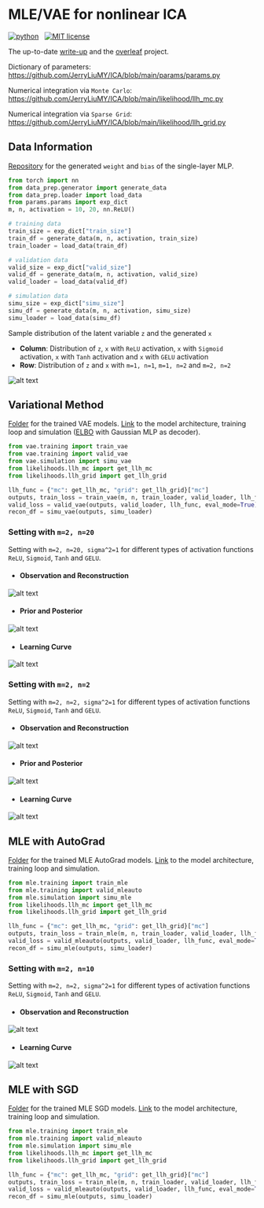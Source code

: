 # MLE/VAE for nonlinear ICA
<p>
    <a href="https://www.python.org/">
        <img src="https://img.shields.io/badge/python-v3-brightgreen.svg"
            alt="python"></a> &nbsp;
    <a href="https://opensource.org/licenses/MIT">
        <img src="https://img.shields.io/badge/license-MIT-brightgreen.svg"
            alt="MIT license"></a> &nbsp;
</p>

The up-to-date <a href="./__resources__/ICA/main.pdf" target="_blank">write-up</a> and the <a href="https://www.overleaf.com/project/62e45e862465cfc8d3bc6aed" target="_blank">overleaf</a> project.

Dictionary of parameters: https://github.com/JerryLiuMY/ICA/blob/main/params/params.py

Numerical integration via `Monte Carlo`: https://github.com/JerryLiuMY/ICA/blob/main/likelihood/llh_mc.py

Numerical integration via `Sparse Grid`: https://github.com/JerryLiuMY/ICA/blob/main/likelihood/llh_grid.py

## Data Information
<a href="https://drive.google.com/drive/folders/1OnsuFWZwtcZhROKImRHxXBBkdrAlD5Ti?usp=sharing" target="_blank">Repository</a> for the generated `weight` and `bias` of the single-layer MLP.


```python
from torch import nn
from data_prep.generator import generate_data
from data_prep.loader import load_data
from params.params import exp_dict
m, n, activation = 10, 20, nn.ReLU()

# training data
train_size = exp_dict["train_size"]
train_df = generate_data(m, n, activation, train_size)
train_loader = load_data(train_df)

# validation data
valid_size = exp_dict["valid_size"]
valid_df = generate_data(m, n, activation, valid_size)
valid_loader = load_data(valid_df)

# simulation data
simu_size = exp_dict["simu_size"]
simu_df = generate_data(m, n, activation, simu_size)
simu_loader = load_data(simu_df)
```

Sample distribution of the latent variable `z` and the generated `x`
- **Column**: Distribution of `z`, `x` with `ReLU` activation, `x` with `Sigmoid` activation, `x` with `Tanh` activation and `x` with `GELU` activation
- **Row**: Distribution of `z` and `x` with `m=1, n=1`, `m=1, n=2` and `m=2, n=2`

![alt text](./__resources__/data_dist.jpg?raw=true "Title")

## Variational Method
<a href="https://drive.google.com/drive/folders/1OpN3lfy2Eew5eH-7AY1A6-2v6GMcxcq1?usp=sharing" target="_blank">Folder</a> for the trained VAE models. <a href="./vae">Link</a> to the model architecture, training loop and simulation (<a href="https://github.com/JerryLiuMY/ICA/blob/8adb6fcbe68ba727bb4856913fe99bbad84640f7/vae/vae.py#L92">ELBO</a> with Gaussian MLP as decoder).

```python
from vae.training import train_vae
from vae.training import valid_vae
from vae.simulation import simu_vae
from likelihoods.llh_mc import get_llh_mc
from likelihoods.llh_grid import get_llh_grid

llh_func = {"mc": get_llh_mc, "grid": get_llh_grid}["mc"]
outputs, train_loss = train_vae(m, n, train_loader, valid_loader, llh_func)
valid_loss = valid_vae(outputs, valid_loader, llh_func, eval_mode=True)
recon_df = simu_vae(outputs, simu_loader)
```

### Setting with `m=2, n=20`
Setting with `m=2, n=20, sigma^2=1` for different types of activation functions `ReLU`, `Sigmoid`, `Tanh` and `GELU`.

- #### Observation and Reconstruction
![alt text](./__resources__/vae/recon_m2_n20.jpg?raw=true "Title")

- #### Prior and Posterior
![alt text](./__resources__/vae/latent_m2_n20.jpg?raw=true "Title")

- #### Learning Curve
![alt text](./__resources__/vae/callback_m2_n20_mc.jpg?raw=true "Title")


### Setting with `m=2, n=2`
Setting with `m=2, n=2, sigma^2=1` for different types of activation functions `ReLU`, `Sigmoid`, `Tanh` and `GELU`.

- #### Observation and Reconstruction
![alt text](./__resources__/vae/recon_m2_n2.jpg?raw=true "Title")

- #### Prior and Posterior
![alt text](./__resources__/vae/latent_m2_n2.jpg?raw=true "Title")

- #### Learning Curve
![alt text](./__resources__/vae/callback_m2_n2_mc.jpg?raw=true "Title")


## MLE with AutoGrad
<a href="https://drive.google.com/drive/folders/1APQifN2eF1nH0ztlzVKVGgzKPNpEq0_h?usp=sharing" target="_blank">Folder</a> for the trained MLE AutoGrad models. <a href="./mle">Link</a> to the model architecture, training loop and simulation.

```python
from mle.training import train_mle
from mle.training import valid_mleauto
from mle.simulation import simu_mle
from likelihoods.llh_mc import get_llh_mc
from likelihoods.llh_grid import get_llh_grid

llh_func = {"mc": get_llh_mc, "grid": get_llh_grid}["mc"]
outputs, train_loss = train_mle(m, n, train_loader, valid_loader, llh_func, method="auto")
valid_loss = valid_mleauto(outputs, valid_loader, llh_func, eval_mode=True)
recon_df = simu_mle(outputs, simu_loader)
```

### Setting with `m=2, n=10`
Setting with `m=2, n=2, sigma^2=1` for different types of activation functions `ReLU`, `Sigmoid`, `Tanh` and `GELU`.

- #### Observation and Reconstruction
![alt text](./__resources__/mleauto/recon_m2_n10.jpg?raw=true "Title")

- #### Learning Curve
![alt text](./__resources__/mleauto/callback_m2_n10_mc.jpg?raw=true "Title")


## MLE with SGD
<a href="https://drive.google.com/drive/folders/1gYz0fbDiakBBkP9M5x2MRjwWtB0ucSBk?usp=sharing" target="_blank">Folder</a> for the trained MLE SGD models. <a href="./mle">Link</a> to the model architecture, training loop and simulation.

```python
from mle.training import train_mle
from mle.training import valid_mleauto
from mle.simulation import simu_mle
from likelihoods.llh_mc import get_llh_mc
from likelihoods.llh_grid import get_llh_grid

llh_func = {"mc": get_llh_mc, "grid": get_llh_grid}["mc"]
outputs, train_loss = train_mle(m, n, train_loader, valid_loader, llh_func, method="sgd")
valid_loss = valid_mleauto(outputs, valid_loader, llh_func, eval_mode=True)
recon_df = simu_mle(outputs, simu_loader)
```
